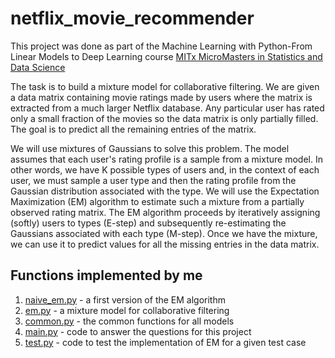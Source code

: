 # netflix_movie_recommender
This project was done as part of the Machine Learning with Python-From Linear Models to Deep Learning course [MITx MicroMasters in Statistics and Data Science]( https://micromasters.mit.edu/ds/)

The task is to build a mixture model for collaborative filtering. We are given a data matrix containing movie ratings made by users where the matrix is extracted from a much larger Netflix database. Any particular user has rated only a small fraction of the movies so the data matrix is only partially filled. The goal is to predict all the remaining entries of the matrix.

We will use mixtures of Gaussians to solve this problem. The model assumes that each user's rating profile is a sample from a mixture model. In other words, we have K possible types of users and, in the context of each user, we must sample a user type and then the rating profile from the Gaussian distribution associated with the type. We will use the Expectation Maximization (EM) algorithm to estimate such a mixture from a partially observed rating matrix. The EM algorithm proceeds by iteratively assigning (softly) users to types (E-step) and subsequently re-estimating the Gaussians associated with each type (M-step). Once we have the mixture, we can use it to predict values for all the missing entries in the data matrix.

## Functions implemented by me

1. [naive_em.py](https://github.com/tkayalvizhi/netflix_movie_recommender/blob/c1ec10da61e2ff326382e5d4204e29665662616d/naive_em.py) - a first version of the EM algorithm 
2. [em.py](https://github.com/tkayalvizhi/netflix_movie_recommender/blob/c1ec10da61e2ff326382e5d4204e29665662616d/em.py) - a mixture model for collaborative filtering 
3. [common.py](https://github.com/tkayalvizhi/netflix_movie_recommender/blob/c1ec10da61e2ff326382e5d4204e29665662616d/common.py) - the common functions for all models 
4. [main.py](https://github.com/tkayalvizhi/netflix_movie_recommender/blob/c1ec10da61e2ff326382e5d4204e29665662616d/main.py) - code to answer the questions for this project
5. [test.py](https://github.com/tkayalvizhi/netflix_movie_recommender/blob/c1ec10da61e2ff326382e5d4204e29665662616d/test.py) - code to test the implementation of EM for a given test case
